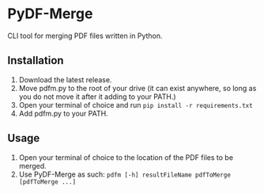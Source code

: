 # PyDF-Merge
CLI tool for merging PDF files written in Python.

## Installation
1. Download the latest release.
2. Move pdfm.py to the root of your drive (it can exist anywhere, so long as you do not move it after it adding to your PATH.)
3. Open your terminal of choice and run ```pip install -r requirements.txt```
4. Add pdfm.py to your PATH.

## Usage
1. Open your terminal of choice to the location of the PDF files to be merged.
2. Use PyDF-Merge as such:
  ```pdfm [-h] resultFileName pdfToMerge [pdfToMerge ...]```
